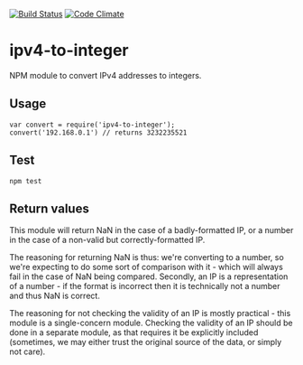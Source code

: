 [![Build Status](https://api.travis-ci.org/leakypixel/ipv4-to-integer.svg)](https://travis-ci.org/leakypixel/ipv4-to-integer)
[![Code Climate](https://codeclimate.com/github/leakypixel/ipv4-to-integer/badges/gpa.svg)](https://codeclimate.com/github/leakypixel/ipv4-to-integer)
# ipv4-to-integer
NPM module to convert IPv4 addresses to integers.

## Usage
```
var convert = require('ipv4-to-integer');
convert('192.168.0.1') // returns 3232235521
```

## Test
```
npm test
```

## Return values
This module will return NaN in the case of a badly-formatted IP, or a number in
the case of a non-valid but correctly-formatted IP.

The reasoning for returning NaN is thus: we're converting to a number, so we're
expecting to do some sort of comparison with it - which will always fail in the
case of NaN being compared. Secondly, an IP is a representation of a number - if
the format is incorrect then it is technically not a number and thus NaN is
correct.

The reasoning for not checking the validity of an IP is mostly practical - this
module is a single-concern module. Checking the validity of an IP should be done
in a separate module, as that requires it be explicitly included (sometimes, we
may either trust the original source of the data, or simply not care).
